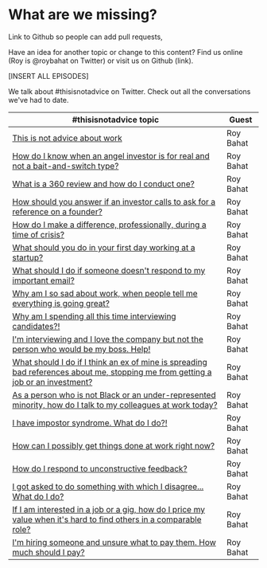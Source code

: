 # What are we missing?



Link to Github so people can add pull requests,&#x20;

Have an idea for another topic or change to this content? Find us online (Roy is @roybahat on Twitter) or visit us on Github (link).

\[INSERT ALL EPISODES]

We talk about #thisisnotadvice on Twitter. Check out all the conversations we've had to date.&#x20;

| #thisisnotadvice topic                                                                                                                                                                      | Guest     |
| ------------------------------------------------------------------------------------------------------------------------------------------------------------------------------------------- | --------- |
| [This is not advice about work](https://twitter.com/roybahat/status/1260741712252596226)                                                                                                    | Roy Bahat |
| [How do I know when an angel investor is for real and not a bait-and-switch type?](https://twitter.com/roybahat/status/1261106703359070208)                                                 | Roy Bahat |
| [What is a 360 review and how do I conduct one?](https://twitter.com/roybahat/status/1261413148688441352)                                                                                   | Roy Bahat |
| [How should you answer if an investor calls to ask for a reference on a founder?](https://twitter.com/roybahat/status/1262568134654914560)                                                  | Roy Bahat |
| [How do I make a difference, professionally, during a time of crisis?](https://twitter.com/roybahat/status/1262910654027042821)                                                             | Roy Bahat |
| [What should you do in your first day working at a startup?](https://twitter.com/roybahat/status/1263281981170696192)                                                                       | Roy Bahat |
| [What should I do if someone doesn't respond to my important email?](https://twitter.com/roybahat/status/1263571291061157888)                                                               | Roy Bahat |
| [Why am I so sad about work, when people tell me everything is going great?](https://twitter.com/roybahat/status/1265350073191264257)                                                       | Roy Bahat |
| [Why am I spending all this time interviewing candidates?!](https://twitter.com/roybahat/status/1265762524869214211)                                                                        | Roy Bahat |
| [I'm interviewing and I love the company but not the person who would be my boss. Help!](https://twitter.com/roybahat/status/1266129676969246721)                                           | Roy Bahat |
| [What should I do if I think an ex of mine is spreading bad references about me, stopping me from getting a job or an investment?](https://twitter.com/roybahat/status/1266484733854142471) | Roy Bahat |
| [As a person who is not Black or an under-represented minority, how do I talk to my colleagues at work today?](https://twitter.com/roybahat/status/1267546639780048896)                     | Roy Bahat |
| [I have impostor syndrome. What do I do?!](https://twitter.com/roybahat/status/1267960663994851328)                                                                                         | Roy Bahat |
| [How can I possibly get things done at work right now?](https://twitter.com/roybahat/status/1268358880205008896)                                                                            | Roy Bahat |
| [How do I respond to unconstructive feedback?](https://twitter.com/roybahat/status/1269040528957427713)                                                                                     | Roy Bahat |
| [I got asked to do something with which I disagree... What do I do?](https://twitter.com/roybahat/status/1270143469210624001)                                                               | Roy Bahat |
| [If I am interested in a job or a gig, how do I price my value when it's hard to find others in a comparable role?](https://twitter.com/roybahat/status/1270501600260284416)                | Roy Bahat |
| [I'm hiring someone and unsure what to pay them. How much should I pay?](https://twitter.com/roybahat/status/1270870112367599616)                                                           | Roy Bahat |
